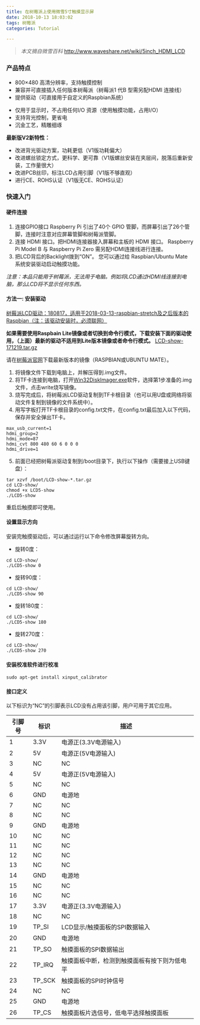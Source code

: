 ```yaml
---
title: 在树莓派上使用微雪5寸触摸显示屏
date: 2018-10-13 18:03:02
tags: 树莓派
categories: Tutorial

---
```


> *本文摘自微雪百科*
> http://www.waveshare.net/wiki/5inch_HDMI_LCD

### 产品特点
- 800×480 高清分辨率，支持触摸控制
- 兼容并可直接插入任何版本树莓派（树莓派1 代B 型需另配HDMI 连接线）
- 提供驱动（可直接用于自定义的Raspbian系统）
<!--more-->
- 仅用于显示时，不占用任何I/O 资源（使用触摸功能，占用I/O）
- 支持背光控制，更省电
- 沉金工艺，精雕细琢

**最新版V2新特性：**
- 改进背光驱动方案，功耗更低（V1版功耗偏大）
- 改进螺丝锁定方式，更科学、更可靠（V1版螺丝安装在夹层间，脱落后重新安装，工作量很大）
- 改进PCB丝印，标注LCD占用引脚（V1版不够直观）
- 进行CE、ROHS认证（V1版无CE、ROHS认证）

### 快速入门
#### 硬件连接
1. 连接GPIO接口
Raspberry Pi 引出了40个 GPIO 管脚，而屏幕引出了26个管脚，连接时注意对应屏幕管脚和树莓派管脚。
2. 连接 HDMI 接口。把HDMI连接器接入屏幕和主板的 HDMI 接口。
Raspberry Pi Model B 与 Raspberry Pi Zero 需另配HDMI连接线进行连接。
3. 把LCD背后的Backlight拨到“ON”。
您可以通过给 Raspbian/Ubuntu Mate 系统安装驱动启动触摸功能。

*注意：本品只能用于树莓派，无法用于电脑。例如将LCD通过HDMI线连接到电脑，那么LCD将不显示任何东西。*

#### 方法一: 安装驱动
[树莓派LCD驱动：180817，适用于2018-03-13-raspbian-stretch及之后版本的Raspbian（注：该驱动安装时，必须联网）](http://www.waveshare.net/wiki/文件:LCD-show-180817.tar.gz)

**如果需要使用Raspbain Lite镜像或者切换到命令行模式，下载安装下面的驱动使用，（上面）最新的驱动不适用到Lite版本镜像或者命令行模式。**
[LCD-show-171219.tar.gz](http://www.waveshare.net/w/upload/9/99/LCD-show-171219.tar.gz)

请在[树莓派官网](https://www.raspberrypi.org/downloads/)下载最新版本的镜像（RASPBIAN或UBUNTU MATE）。

1. 将镜像文件下载到电脑上，并解压得到.img文件。
2. 将TF卡连接到电脑，打开[Win32DiskImager.exe](http://www.waveshare.net/w/upload/7/76/Win32DiskImager.zip)软件，选择第1步准备的.img文件，点击write烧写镜像。
3. 烧写完成后，将树莓派LCD驱动复制到TF卡根目录（也可以用U盘或网络将驱动文件复制到镜像的文件系统中）。
4. 用写字板打开TF卡根目录的config.txt文件，在config.txt最后加入以下代码，保存并安全弹出TF卡。
```
max_usb_current=1
hdmi_group=2
hdmi_mode=87
hdmi_cvt 800 480 60 6 0 0 0
hdmi_drive=1
```
5. 前面已经把树莓派驱动复制到/boot目录下，执行以下操作（需要接上USB键盘）：
```
tar xzvf /boot/LCD-show-*.tar.gz 
cd LCD-show/
chmod +x LCD5-show
./LCD5-show
```
重启后触摸即可使用。

#### 设置显示方向
安装完触摸驱动后，可以通过运行以下命令修改屏幕旋转方向。

- 旋转0度：
```
cd LCD-show/
./LCD5-show 0
```
- 旋转90度：
```
cd LCD-show/
./LCD5-show 90
```
- 旋转180度：
```
cd LCD-show/
./LCD5-show 180
```
- 旋转270度：
```
cd LCD-show/
./LCD5-show 270
```

#### 安装校准软件进行校准
```
sudo apt-get install xinput_calibrator
```

#### 接口定义
以下标识为“NC”的引脚表示LCD没有占用该引脚，用户可用于其它应用。

| 引脚号 | 标识 | 描述 |
| -------- | ------ | ------ |
| 1 | 3.3V | 电源正(3.3V电源输入) |
| 2 | 5V | 电源正(5V电源输入) |
| 3 | NC | NC |
| 4 | 5V | 电源正(5V电源输入) |
| 5 | NC | NC |
| 6 | GND | 电源地 |
| 7 | NC | NC |
| 8 | NC | NC |
| 9 | GND | 电源地 |
| 10 | NC | NC |
| 11 | NC | NC |
| 12 | NC | NC |
| 13 | NC | NC |
| 14 | GND | 电源地 |
| 15 | NC | NC |
| 16 | NC | NC |
| 17 | 3.3V | 电源正(3.3V电源输入) |
| 18 | NC | NC |
| 19 | TP_SI | LCD显示/触摸面板的SPI数据输入 |
| 20 | GND | 电源地 |
| 21 | TP_SO | 触摸面板的SPI数据输出 |
| 22 | TP_IRQ | 触摸面板中断，检测到触摸面板有按下则为低电平 |
| 23 | TP_SCK | 触摸面板的SPI时钟信号 |
| 24 | NC | NC |
| 25 | GND | 电源地 |
| 26 | TP_CS | 触摸面板片选信号，低电平选择触摸面板 |









